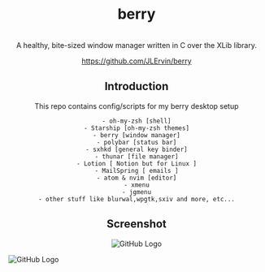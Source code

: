 <div align='center'>
    <h1>berry</h1><br>
</div>

<div align='center'>
	A healthy, bite-sized window manager written in C over the XLib library.

https://github.com/JLErvin/berry





Introduction
------------

This repo contains config/scripts for my berry desktop setup


	- oh-my-zsh [shell]
	- Starship [oh-my-zsh themes]
	- berry [window manager]
	- polybar [status bar]
	- sxhkd [general key binder]
	- thunar [file manager]
	- Lotion [ Notion but for Linux ]
	- MailSpring [ emails ]
	- atom & nvim [editor]
	- xmenu
	- jgmenu
	- other stuff like blurwal,wpgtk,sxiv and more, etc...

Screenshot
---------

![GitHub Logo](https://i.imgur.com/P8iaFKl.png) </div>
![GitHub Logo](https://i.imgur.com/VzlfkxW.png)


